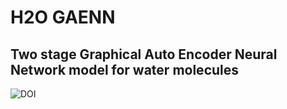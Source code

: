 # H2O GAENN
## Two stage Graphical Auto Encoder Neural Network model for water molecules

<!-- mention a link  -->

![DOI](https://github.com/Imami-syed/watermodel)